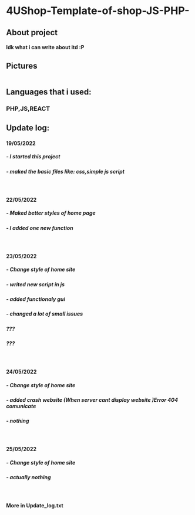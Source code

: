 # 4UShop-Template-of-shop-JS-PHP-

<h2>About project</h2>
<h4>Idk what i can write about itd :P</h4>
<h2>Pictures</h2>
<img url('bin/css/4ushoptop.png')><img/>


<h2>Languages that i used:<h3><b>PHP,JS,REACT</b></h3><h2/>


<b>Update log:</b>
<br/>
  <h4><b>19/05/2022</b></h4>
<h5><i>- I started this project</i></h5>
  <h5><i>- maked the basic files like: css,simple js script</i></h5>
  
  <br/>
  <h4><b>22/05/2022</b></h4>
<h5><i>- Maked better styles of home page</i></h5>
  <h5><i>- I added one new function</i></h5>
  <br/>
  <h4><b>23/05/2022</b></h4>
<h5><i>- Change style of home site</i></h5>
  <h5><i> - writed new script in js</i></h5>
  <h5><i>- added functionaly gui</i></h5>
  <h5><i>- changed a lot of small issues</i></h5>
  <h5><i>???</i></h5>
  <h5><i>???</i></h5>
  <br/>
   <h4><b>24/05/2022</b></h4>
<h5><i>- Change style of home site</i></h5>
  <h5><i>- added crash website (When server cant display website )Error 404 comunicate</i></h5>
  <h5><i>- nothing</i></h5>
  <br/>
   <h4><b>25/05/2022</b></h4>
<h5><i>- Change style of home site</i></h5>
  <h5><i>- actually nothing</i></h5>
  <br/>
  <h4><b>More in Update_log.txt</b></h4>

